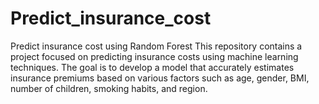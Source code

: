 # Predict_insurance_cost
Predict insurance cost using Random Forest
This repository contains a project focused on predicting insurance costs using machine learning techniques. The goal is to develop a model that accurately estimates insurance premiums based on various factors such as age, gender, BMI, number of children, smoking habits, and region.
